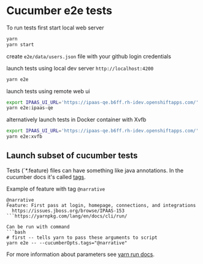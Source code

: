 # Cucumber e2e tests

To run tests first start local web server
```bash
yarn
yarn start
```

create `e2e/data/users.json` file with your github login credentials

launch tests using local dev server `http://localhost:4200`
```bash
yarn e2e
```

launch tests using remote web ui
```bash
export IPAAS_UI_URL='https://ipaas-qe.b6ff.rh-idev.openshiftapps.com/'
yarn e2e:ipaas-qe
```

alternatively launch tests in Docker container with Xvfb
```bash
export IPAAS_UI_URL='https://ipaas-qe.b6ff.rh-idev.openshiftapps.com/'
yarn e2e:xvfb
```


## Launch subset of cucumber tests
Tests (`*.feature) files can have something like java annotations.
In the cucumber docs it's called [tags](https://github.com/cucumber/cucumber/wiki/Tags).


Example of feature with tag `@narrative`
```gherkin
@narrative
Feature: First pass at login, homepage, connections, and integrations
  https://issues.jboss.org/browse/IPAAS-153
```https://yarnpkg.com/lang/en/docs/cli/run/

Can be run with command
```bash
# first -- tells yarn to pass these arguments to script
yarn e2e -- --cucumberOpts.tags="@narrative"
```

For more information about parameters see [yarn run docs](https://yarnpkg.com/lang/en/docs/cli/run/).
